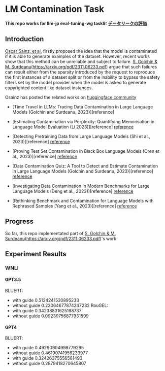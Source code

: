 # LM Contamination Task

**This repo works for llm-jp eval-tuning-wg task9: [データリークの評価](https://github.com/llm-jp/eval-tuning-wg/issues/9#top)**

## Introduction

[Oscar Sainz, et al.](https://hitz-zentroa.github.io/lm-contamination/blog/) firstly proposed the idea that the model is contaminated if it is able to generate examples of the dataset.
However, recent works show that this method can be unreliable and subject to failure. [S. Golchin & M. Surdeanu](https://arxiv.org/pdf/2308.08493.pdf)(https://arxiv.org/pdf/2311.06233.pdf) argue that such failures can result either from the sparsity introduced by the request to reproduce the first instances of a dataset split or from the inability to bypass the safety filters set by the model provider when the model is asked to generate copyrighted content like dataset instances. 

Osainz has posted the related works on [huggingface community](https://huggingface.co/spaces/HuggingFaceH4/open_llm_leaderboard/discussions/472)

* [Time Travel in LLMs: Tracing Data Contamination in Large Language Models (Golchin and Surdeanu, 2023)][reference]

* [Estimating Contamination via Perplexity: Quantifying Memorisation in Language Model Evaluation (Li 2023)][reference]
[reference](https://arxiv.org/pdf/2309.10677.pdf)

* [Detecting Pretraining Data from Large Language Models (Shi et al., 2023)][reference]
[reference](https://arxiv.org/pdf/2310.16789.pdf)

* [Proving Test Set Contamination in Black Box Language Models (Oren et al., 2023)][reference]
[reference](https://arxiv.org/pdf/2310.17623.pdf)

* [Data Contamination Quiz: A Tool to Detect and Estimate Contamination in Large Language Models (Golchin and Surdeanu, 2023)][reference]
[reference](https://arxiv.org/pdf/2311.06233.pdf)

* [Investigating Data Contamination in Modern Benchmarks for Large Language Models (Deng et al., 2023)][reference]
[reference](https://arxiv.org/pdf/2311.09783.pdf)

* [Rethinking Benchmark and Contamination for Language Models with Rephrased Samples (Yang et al., 2023)][reference]
[reference](https://arxiv.org/pdf/2311.04850.pdf)

## Progress

So far, this repo implementated part of [S. Golchin & M. Surdeanu](https://arxiv.org/pdf/2308.08493.pdf)(https://arxiv.org/pdf/2311.06233.pdf)'s work.

## Experiment Results
### WNLI

#### GPT3.5
BLUERT:
- with guide 0.5124241530895233 
- without guide 0.22064677874247232
RouGEL:
- with guide 0.34238831625188737
- without guide 0.09239756877931599  

#### GPT4
BLUERT:  
- with guide 0.49290904998779295
- without guide 0.46190741956233977
- with guide 0.32426375556561493
- without guide 0.2879418270645807
